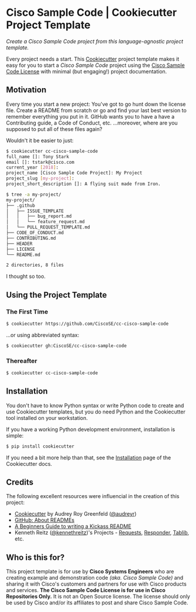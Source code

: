 # Cisco Sample Code | Cookiecutter Project Template

*Create a Cisco Sample Code project from this language-agnostic project template.*

Every project needs a start.  This [Cookiecutter](https://github.com/audreyr/cookiecutter) project template makes it easy for you to start a *Cisco Sample Code* project using the [Cisco Sample Code License](./LICENSE) with minimal (but engaging!) project documentation.

## Motivation

Every time you start a new project:  You've got to go hunt down the license file. Create a README from scratch or go and find your last best version to remember everything you put in it.  GitHub wants you to have a have a Contributing guide, a Code of Conduct, etc.  ...moreover, where are you supposed to put all of these files again?

Wouldn't it be easier to just:

```bash
$ cookiecutter cc-cisco-sample-code
full_name []: Tony Stark
email []: tstark@cisco.com
current_year [2018]:
project_name [Cisco Sample Code Project]: My Project
project_slug [my-project]:
project_short_description []: A flying suit made from Iron.

$ tree -a my-project/
my-project/
├── .github
│   ├── ISSUE_TEMPLATE
│   │   ├── bug_report.md
│   │   └── feature_request.md
│   └── PULL_REQUEST_TEMPLATE.md
├── CODE_OF_CONDUCT.md
├── CONTRIBUTING.md
├── HEADER
├── LICENSE
└── README.md

2 directories, 8 files
```

I thought so too.

## Using the Project Template

### The First Time

```bash
$ cookiecutter https://github.com/CiscoSE/cc-cisco-sample-code
```

...or using abbreviated syntax:

```bash
$ cookiecutter gh:CiscoSE/cc-cisco-sample-code
```

### Thereafter

```bash
$ cookiecutter cc-cisco-sample-code
```

## Installation

You don't have to know Python syntax or write Python code to create and use Cookiecutter templates, but you do need Python and the Cookiecutter tool installed on your workstation.

If you have a working Python development environment, installation is simple:

```bash
$ pip install cookiecutter
```

If you need a bit more help than that, see the [Installation](https://cookiecutter.readthedocs.io/en/latest/installation.html) page of the Cookiecutter docs.


## Credits

The following excellent resources were influencial in the creation of this project:

- [Cookiecutter](https://github.com/audreyr/cookiecutter) by Audrey Roy Greenfeld ([@audreyr](https://github.com/audreyr))
- [GitHub: About READMEs](https://help.github.com/articles/about-readmes/)
- [A Beginners Guide to writing a Kickass README](https://medium.com/@meakaakka/a-beginners-guide-to-writing-a-kickass-readme-7ac01da88ab3)
- Kenneth Reitz ([@kennethreitz](https://github.com/kennethreitz))'s Projects - [Requests](https://github.com/requests/requests), [Responder](https://github.com/kennethreitz/responder), [Tablib](https://github.com/kennethreitz/tablib), etc.

## Who is this for?

This project template is for use by **Cisco Systems Engineers** who are creating example and demonstration code *(aka. Cisco Sample Code)* and sharing it with Cisco's customers and partners for use with Cisco products and services.  **The Cisco Sample Code License is for use in Cisco Repositories Only.**  It is not an Open Source license. The license should only be used by Cisco and/or its affiliates to post and share Cisco Sample Code.
